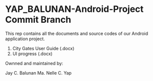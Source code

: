 YAP_BALUNAN-Android-Project Commit Branch
===========================

This rep contains all the documents and source codes of our Android application project.

1. City Gates User Guide (.docx)
2. UI progress          (.docx)

Ownned and maintained by:

Jay C. Balunan
Ma. Nelle C. Yap
